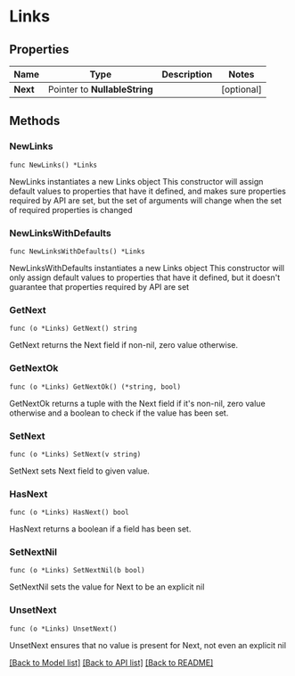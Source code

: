 # Links

## Properties

Name | Type | Description | Notes
------------ | ------------- | ------------- | -------------
**Next** | Pointer to **NullableString** |  | [optional] 

## Methods

### NewLinks

`func NewLinks() *Links`

NewLinks instantiates a new Links object
This constructor will assign default values to properties that have it defined,
and makes sure properties required by API are set, but the set of arguments
will change when the set of required properties is changed

### NewLinksWithDefaults

`func NewLinksWithDefaults() *Links`

NewLinksWithDefaults instantiates a new Links object
This constructor will only assign default values to properties that have it defined,
but it doesn't guarantee that properties required by API are set

### GetNext

`func (o *Links) GetNext() string`

GetNext returns the Next field if non-nil, zero value otherwise.

### GetNextOk

`func (o *Links) GetNextOk() (*string, bool)`

GetNextOk returns a tuple with the Next field if it's non-nil, zero value otherwise
and a boolean to check if the value has been set.

### SetNext

`func (o *Links) SetNext(v string)`

SetNext sets Next field to given value.

### HasNext

`func (o *Links) HasNext() bool`

HasNext returns a boolean if a field has been set.

### SetNextNil

`func (o *Links) SetNextNil(b bool)`

 SetNextNil sets the value for Next to be an explicit nil

### UnsetNext
`func (o *Links) UnsetNext()`

UnsetNext ensures that no value is present for Next, not even an explicit nil

[[Back to Model list]](../README.md#documentation-for-models) [[Back to API list]](../README.md#documentation-for-api-endpoints) [[Back to README]](../README.md)


